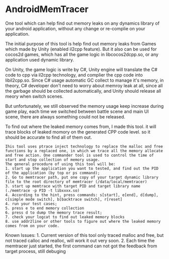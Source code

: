 # AndroidMemTracer
One tool which can help find out memory leaks on any dynamics library of your android application, without any change or re-complie on your application.

The initial purpose of this tool is help find out memory leaks from Games which made by Unity (enabled il2cpp feature). But it also can be used for cocos2d games, which has all the game logic in libcocos2dcpp.so, or any application used dynamic library.

On Unity, the game logic is write by C#, Unity engine will translate the C# code to cpp via il2cpp technology, and complier the cpp code into libil2cpp.so. Since C# usage automatic GC collect to manage it's memory,  in theory, C# developer don't need to worry about memroy leak at all, since all the garbage should be collected automatically, and Unity should release all meory when switch scenes.

But unfortunately, we still observed the memory usage keep increase during game play, each time we switched between battle scene and main UI scene, there are always something could not be released. 

To find out where the leaked memory comes from, I made this tool. it will trace blocks of leaked momory on the generated CPP code level. so it should be accurate to find all of them out.

    Ihis tool uses ptrace inject technology to replace the malloc and free functions by a replaced one, in which we trace all the memory allocate and free action. One commander tool is used to control the time of start and stop collection of memory usage. 
    The general procedure of using this tool will be:
    1. start up the application you want to tested, and find out the PID of the application (by top or ps command);
    2. Go to memtracer path, put one copy of your target dynamic library file to the root directory of memtracer (/data/local/memtracer) 
    3. start up memtrace with target PID and target library name (./memtrace -p PID -t libxxxx.so)
    4. According to the hint, press commands: s[start], e[end], d[dump], c[simple mode switch], b[backtrace switch], r[reset]
    4. run your test cases;
    5. press e to end memory collection
    6. press d to dump the memory trace result;
    7. check your logcat to find out leaked memory blocks
    8. use addr2line or other tools to figure out where the leaked memory comes from on your code.
    
    
Known Issues:
    1. Current version of this tool only traced malloc and free, but not traced calloc and realloc, will work it out very soon.
    2. Each time the memtracer just started, the first command can not got the feedback from target process, still debuging
